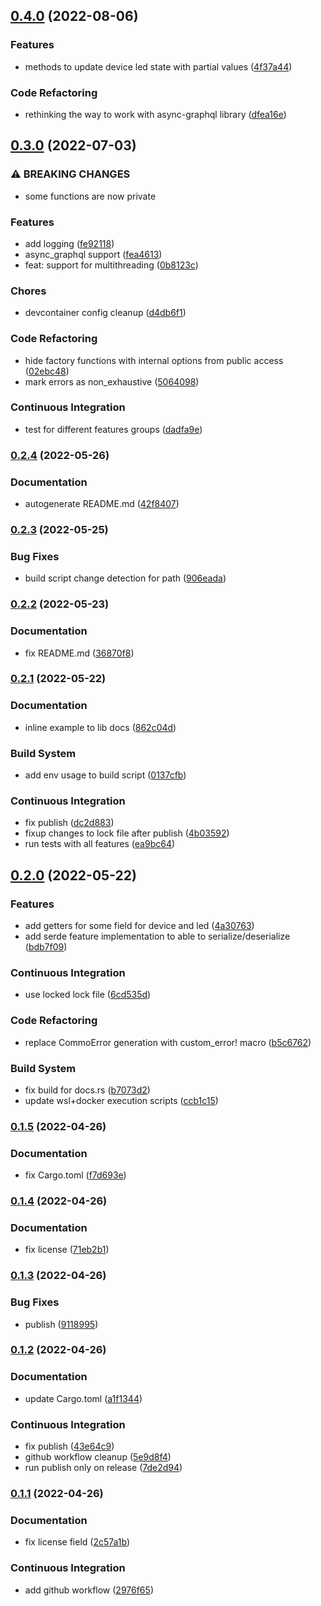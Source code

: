 ## [0.4.0](https://github.com/meskill/mystic-light-sdk/compare/v0.3.0...v0.4.0) (2022-08-06)


### Features

* methods to update device led state with partial values ([4f37a44](https://github.com/meskill/mystic-light-sdk/commit/4f37a446ac67cbf8a6675b39ae8ce20cc1849e63))


### Code Refactoring

* rethinking the way to work with async-graphql library ([dfea16e](https://github.com/meskill/mystic-light-sdk/commit/dfea16eae6b3adab2679878a14164a90e3087aaa))

## [0.3.0](https://github.com/meskill/mystic-light-sdk/compare/v0.2.4...v0.3.0) (2022-07-03)


### ⚠ BREAKING CHANGES

* some functions are now private

### Features

* add logging ([fe92118](https://github.com/meskill/mystic-light-sdk/commit/fe9211806077613fcd9dd941b826176014b2061b))
* async_graphql support ([fea4613](https://github.com/meskill/mystic-light-sdk/commit/fea4613c84eef33ef06a278c6372791d046619c8))
* feat: support for multithreading ([0b8123c](https://github.com/meskill/mystic-light-sdk/commit/0b8123cb2b18fe66cefda97ee794573ed61a9225))


### Chores

* devcontainer config cleanup ([d4db6f1](https://github.com/meskill/mystic-light-sdk/commit/d4db6f170bf90e7dd6369418478ccdd34ab70e85))


### Code Refactoring

* hide factory functions with internal options from public access ([02ebc48](https://github.com/meskill/mystic-light-sdk/commit/02ebc48f812d18d02bc4d88ba7bfd6ced68efdcc))
* mark errors as non_exhaustive ([5064098](https://github.com/meskill/mystic-light-sdk/commit/5064098556072e7fd1ade2c4603968c0855f8fd5))


### Continuous Integration

* test for different features groups ([dadfa9e](https://github.com/meskill/mystic-light-sdk/commit/dadfa9ed056b325116ff6e4f4320306fbdf4a6bc))

### [0.2.4](https://github.com/meskill/mystic-light-sdk/compare/v0.2.3...v0.2.4) (2022-05-26)


### Documentation

* autogenerate README.md ([42f8407](https://github.com/meskill/mystic-light-sdk/commit/42f8407620324209a60248683d403a9d3401ebff))

### [0.2.3](https://github.com/meskill/mystic-light-sdk/compare/v0.2.2...v0.2.3) (2022-05-25)


### Bug Fixes

* build script change detection for path ([906eada](https://github.com/meskill/mystic-light-sdk/commit/906eadab58fb4ef8a6b4a7f8e492a6c3cc845ef8))

### [0.2.2](https://github.com/meskill/mystic-light-sdk/compare/v0.2.1...v0.2.2) (2022-05-23)


### Documentation

* fix README.md ([36870f8](https://github.com/meskill/mystic-light-sdk/commit/36870f89e57f2cae329e0fbc7bebfe3c38858b7a))

### [0.2.1](https://github.com/meskill/mystic-light-sdk/compare/v0.2.0...v0.2.1) (2022-05-22)


### Documentation

* inline example to lib docs ([862c04d](https://github.com/meskill/mystic-light-sdk/commit/862c04d45dbe3632b2708203c62797c350ca949c))


### Build System

* add env usage to build script ([0137cfb](https://github.com/meskill/mystic-light-sdk/commit/0137cfb21665bc929987ca58b403532fdd5e0e89))


### Continuous Integration

* fix publish ([dc2d883](https://github.com/meskill/mystic-light-sdk/commit/dc2d883ca2f5ec965aa9ad4a92b3f17fd8b8d110))
* fixup changes to lock file after publish ([4b03592](https://github.com/meskill/mystic-light-sdk/commit/4b035924d0a434d2759d5c4fbd44fec8cb88a4e7))
* run tests with all features ([ea9bc64](https://github.com/meskill/mystic-light-sdk/commit/ea9bc64baf946c71afa63bb1295d283e7772253b))

## [0.2.0](https://github.com/meskill/mystic-light-sdk/compare/v0.1.5...v0.2.0) (2022-05-22)


### Features

* add getters for some field for device and led ([4a30763](https://github.com/meskill/mystic-light-sdk/commit/4a3076312bf8716b7bf5a781585b091f9958aaa4))
* add serde feature implementation to able to serialize/deserialize ([bdb7f09](https://github.com/meskill/mystic-light-sdk/commit/bdb7f091e5110177df3d8af8c6b99af67023e67e))


### Continuous Integration

* use locked lock file ([6cd535d](https://github.com/meskill/mystic-light-sdk/commit/6cd535d4bff1079c9d441805c1129fc6aa11db69))


### Code Refactoring

* replace CommoError generation with custom_error! macro ([b5c6762](https://github.com/meskill/mystic-light-sdk/commit/b5c6762507dd0163303d9b8ff7dd3f92ce223eed))


### Build System

* fix build for docs.rs ([b7073d2](https://github.com/meskill/mystic-light-sdk/commit/b7073d2906e5c21a8d21b0cd5689e91756f19427))
* update wsl+docker execution scripts ([ccb1c15](https://github.com/meskill/mystic-light-sdk/commit/ccb1c151fb1e8f29deaba5dd2b8d8a68c86f29ae))

### [0.1.5](https://github.com/meskill/mystic-light-sdk/compare/v0.1.4...v0.1.5) (2022-04-26)


### Documentation

* fix Cargo.toml ([f7d693e](https://github.com/meskill/mystic-light-sdk/commit/f7d693e2e1e0fa73113afca55a2536315fc44534))

### [0.1.4](https://github.com/meskill/mystic-light-sdk/compare/v0.1.3...v0.1.4) (2022-04-26)


### Documentation

* fix license ([71eb2b1](https://github.com/meskill/mystic-light-sdk/commit/71eb2b1885f46ef8b460cf7f4cceff1f4fa324a5))

### [0.1.3](https://github.com/meskill/mystic-light-sdk/compare/v0.1.2...v0.1.3) (2022-04-26)


### Bug Fixes

* publish ([9118995](https://github.com/meskill/mystic-light-sdk/commit/911899517fb16c96888bdb0f8e7e37f8911d6d68))

### [0.1.2](https://github.com/meskill/mystic-light-sdk/compare/v0.1.1...v0.1.2) (2022-04-26)


### Documentation

* update Cargo.toml ([a1f1344](https://github.com/meskill/mystic-light-sdk/commit/a1f13448d4eb71b48e226c0f61d9b67b33de507a))


### Continuous Integration

* fix publish ([43e64c9](https://github.com/meskill/mystic-light-sdk/commit/43e64c938e4cad1abfd9078919351f50323103b0))
* github workflow cleanup ([5e9d8f4](https://github.com/meskill/mystic-light-sdk/commit/5e9d8f4fa97d05ebe0a32a3b20c09a6335bae40d))
* run publish only on release ([7de2d94](https://github.com/meskill/mystic-light-sdk/commit/7de2d94f4878777f7bc3b5352a3fd7890736a408))

### [0.1.1](https://github.com/meskill/mystic-light-sdk/compare/v0.1.0...v0.1.1) (2022-04-26)


### Documentation

* fix license field ([2c57a1b](https://github.com/meskill/mystic-light-sdk/commit/2c57a1b5dfc5b0233fdf5967e024bf19544c4399))


### Continuous Integration

* add github workflow ([2976f65](https://github.com/meskill/mystic-light-sdk/commit/2976f65ff773b7db140c61d1f199d6bbc6060b1f))
